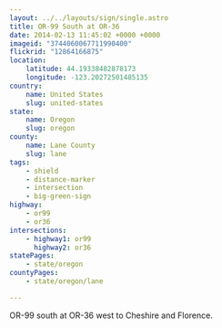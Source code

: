 ```yaml
---
layout: ../../layouts/sign/single.astro
title: OR-99 South at OR-36
date: 2014-02-13 11:45:02 +0000 +0000
imageid: "3744060067711990400"
flickrid: "12864166875"
location:
    latitude: 44.19338482878173
    longitude: -123.20272501485135
country:
    name: United States
    slug: united-states
state:
    name: Oregon
    slug: oregon
county:
    name: Lane County
    slug: lane
tags:
    - shield
    - distance-marker
    - intersection
    - big-green-sign
highway:
    - or99
    - or36
intersections:
    - highway1: or99
      highway2: or36
statePages:
    - state/oregon
countyPages:
    - state/oregon/lane

---
```

OR-99 south at OR-36 west to Cheshire and Florence.